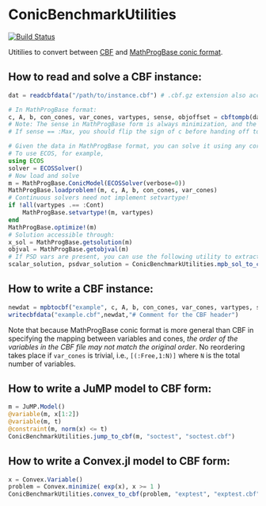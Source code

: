 # ConicBenchmarkUtilities

[![Build Status](https://travis-ci.org/JuliaOpt/ConicBenchmarkUtilities.jl.svg?branch=master)](https://travis-ci.org/JuliaOpt/ConicBenchmarkUtilities.jl)

Utitilies to convert between [CBF](http://cblib.zib.de/) and [MathProgBase conic format](http://mathprogbasejl.readthedocs.io/en/latest/conic.html).

## How to read and solve a CBF instance:

```jl
dat = readcbfdata("/path/to/instance.cbf") # .cbf.gz extension also accepted

# In MathProgBase format:
c, A, b, con_cones, var_cones, vartypes, sense, objoffset = cbftompb(dat)
# Note: The sense in MathProgBase form is always minimization, and the objective offset is zero.
# If sense == :Max, you should flip the sign of c before handing off to a solver.

# Given the data in MathProgBase format, you can solve it using any corresponding solver which supports the cones present in the problem.
# To use ECOS, for example,
using ECOS
solver = ECOSSolver()
# Now load and solve
m = MathProgBase.ConicModel(ECOSSolver(verbose=0))
MathProgBase.loadproblem!(m, c, A, b, con_cones, var_cones)
# Continuous solvers need not implement setvartype!
if !all(vartypes .== :Cont)
    MathProgBase.setvartype!(m, vartypes)
end
MathProgBase.optimize!(m)
# Solution accessible through:
x_sol = MathProgBase.getsolution(m)
objval = MathProgBase.getobjval(m)
# If PSD vars are present, you can use the following utility to extract the solution in CBF form:
scalar_solution, psdvar_solution = ConicBenchmarkUtilities.mpb_sol_to_cbf(dat,x_sol)
```

## How to write a CBF instance:

```jl
newdat = mpbtocbf("example", c, A, b, con_cones, var_cones, vartypes, sense)
writecbfdata("example.cbf",newdat,"# Comment for the CBF header")
```

Note that because MathProgBase conic format is more general than CBF in specifying the mapping between variables and cones, *the order of the variables in the CBF file may not match the original order*. No reordering takes place if ``var_cones`` is trivial, i.e., ``[(:Free,1:N)]`` where ``N`` is the total number of variables.

## How to write a JuMP model to CBF form:

```jl
m = JuMP.Model()
@variable(m, x[1:2])
@variable(m, t)
@constraint(m, norm(x) <= t)
ConicBenchmarkUtilities.jump_to_cbf(m, "soctest", "soctest.cbf")
```

## How to write a Convex.jl model to CBF form:

```jl
x = Convex.Variable()
problem = Convex.minimize( exp(x), x >= 1 )
ConicBenchmarkUtilities.convex_to_cbf(problem, "exptest", "exptest.cbf")
```
